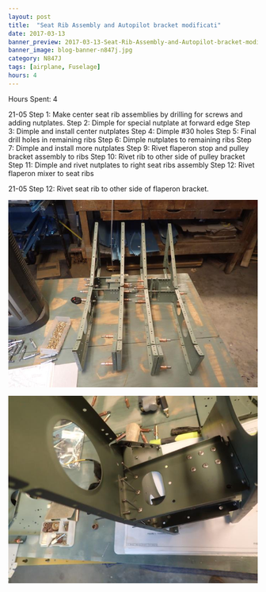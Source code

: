 ```yaml
---
layout: post
title:  "Seat Rib Assembly and Autopilot bracket modificati"
date: 2017-03-13
banner_preview: 2017-03-13-Seat-Rib-Assembly-and-Autopilot-bracket-modificati-1.jpg
banner_image: blog-banner-n847j.jpg
category: N847J
tags: [airplane, Fuselage]
hours: 4
---
```



Hours Spent: 4

21-05
Step 1: Make center seat rib assemblies by drilling for screws and adding nutplates.
Step 2: Dimple for special nutplate at forward edge
Step 3: Dimple and install center nutplates
Step 4: Dimple #30 holes
Step 5: Final drill holes in remaining ribs
Step 6: Dimple nutplates to remaining ribs
Step 7: Dimple and install more nutplates
Step 9: Rivet flaperon stop and pulley bracket assembly to ribs
Step 10: Rivet rib to other side of pulley bracket
Step 11: Dimple and rivet nutplates to right seat ribs assembly
Step 12: Rivet flaperon mixer to seat ribs


21-05
Step 12: Rivet seat rib to other side of flaperon bracket.

![](/assets/images/2017-03-13-Seat-Rib-Assembly-and-Autopilot-bracket-modificati-1.jpg)

![](/assets/images/2017-03-13-Seat-Rib-Assembly-and-Autopilot-bracket-modificati-2.jpg)

